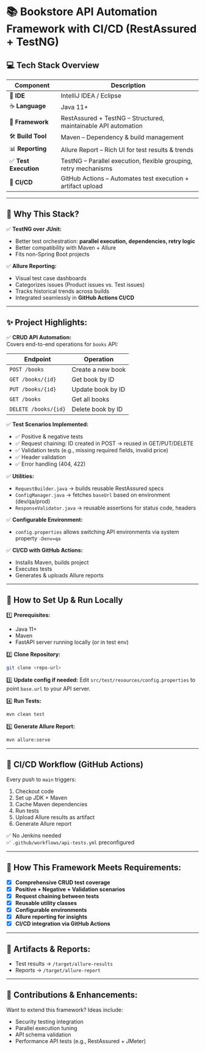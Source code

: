 # 📚 Bookstore API Automation Framework with CI/CD (RestAssured + TestNG)

## 💻 Tech Stack Overview

| Component             | Description                                                         |
|---------------------|---------------------------------------------------------------------|
| 🧠 **IDE**            | IntelliJ IDEA / Eclipse                                             |
| ☕ **Language**        | Java 11+                                                            |
| 🔄 **Framework**       | RestAssured + TestNG – Structured, maintainable API automation      |
| 🛠 **Build Tool**      | Maven – Dependency & build management                               |
| 📊 **Reporting**       | Allure Report – Rich UI for test results & trends                  |
| ✅ **Test Execution**   | TestNG – Parallel execution, flexible grouping, retry mechanisms    |
| 🚀 **CI/CD**           | GitHub Actions – Automates test execution + artifact upload         |

---

## 🧪 **Why This Stack?**

✅ **TestNG over JUnit:**
- Better test orchestration: **parallel execution, dependencies, retry logic**
- Better compatibility with Maven + Allure
- Fits non-Spring Boot projects

✅ **Allure Reporting:**
- Visual test case dashboards
- Categorizes issues (Product issues vs. Test issues)
- Tracks historical trends across builds
- Integrated seamlessly in **GitHub Actions CI/CD**

---

## ✨ **Project Highlights:**

✅ **CRUD API Automation:**  
Covers end-to-end operations for `books` API:

| Endpoint              | Operation                |
|----------------------|------------------------|
| `POST /books`         | Create a new book       |
| `GET /books/{id}`     | Get book by ID          |
| `PUT /books/{id}`     | Update book by ID       |
| `GET /books`          | Get all books           |
| `DELETE /books/{id}`  | Delete book by ID       |

✅ **Test Scenarios Implemented:**
- ✅ Positive & negative tests
- ✅ Request chaining: ID created in POST → reused in GET/PUT/DELETE
- ✅ Validation tests (e.g., missing required fields, invalid price)
- ✅ Header validation
- ✅ Error handling (404, 422)

✅ **Utilities:**
- `RequestBuilder.java` → builds reusable RestAssured specs
- `ConfigManager.java` → fetches `baseUrl` based on environment (dev/qa/prod)
- `ResponseValidator.java` → reusable assertions for status code, headers

✅ **Configurable Environment:**
- `config.properties` allows switching API environments via system property `-Denv=qa`

✅ **CI/CD with GitHub Actions:**
- Installs Maven, builds project
- Executes tests
- Generates & uploads Allure reports

---

## 🚀 **How to Set Up & Run Locally**

1️⃣ **Prerequisites:**
- Java 11+
- Maven
- FastAPI server running locally (or in test env)

2️⃣ **Clone Repository:**
```bash
git clone <repo-url>
```

3️⃣ **Update config if needed:**
Edit `src/test/resources/config.properties` to point `base.url` to your API server.

4️⃣ **Run Tests:**
```bash
mvn clean test
```

5️⃣ **Generate Allure Report:**
```bash
mvn allure:serve
```

---

## 🔄 **CI/CD Workflow (GitHub Actions)**

Every push to `main` triggers:

1. Checkout code
2. Set up JDK + Maven
3. Cache Maven dependencies
4. Run tests
5. Upload Allure results as artifact
6. Generate Allure report

✅ No Jenkins needed  
✅ `.github/workflows/api-tests.yml` preconfigured

---

## 📝 **How This Framework Meets Requirements:**

- [x] **Comprehensive CRUD test coverage**
- [x] **Positive + Negative + Validation scenarios**
- [x] **Request chaining between tests**
- [x] **Reusable utility classes**
- [x] **Configurable environments**
- [x] **Allure reporting for insights**
- [x] **CI/CD integration via GitHub Actions**

---

## 📁 **Artifacts & Reports:**
- Test results → `/target/allure-results`
- Reports → `/target/allure-report`

---

## 🤝 **Contributions & Enhancements:**

Want to extend this framework? Ideas include:
- Security testing integration
- Parallel execution tuning
- API schema validation
- Performance API tests (e.g., RestAssured + JMeter)
